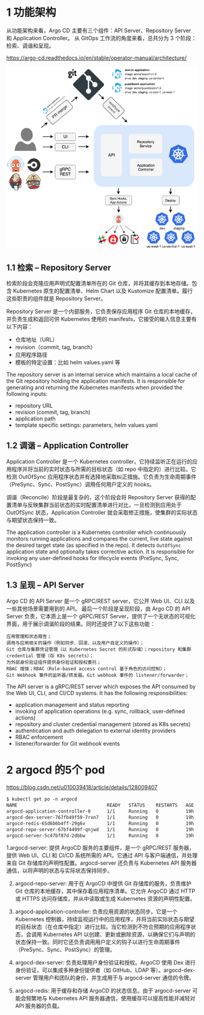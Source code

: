 
# 1 功能架构
从功能架构来看，Argo CD 主要有三个组件：API Server、Repository Server 和 Application Controller。
从 GitOps 工作流的角度来看，总共分为 3 个阶段：检索、调谐和呈现。

https://argo-cd.readthedocs.io/en/stable/operator-manual/architecture/

![](image/jql6DZiAV92XWGT.png)


## 1.1 检索 – Repository Server 

检索阶段会克隆应用声明式配置清单所在的 Git 仓库，并将其缓存到本地存储。包含 Kubernetes 原生的配置清单、Helm Chart 以及 Kustomize 配置清单。履行这些职责的组件就是 Repository Server。


Repository Server 是一个内部服务，它负责保存应用程序 Git 仓库的本地缓存，并负责生成和返回可供 Kubernetes 使用的 manifests，它接受的输入信息主要有以下内容：
- 仓库地址（URL）
- revision（commit, tag, branch）
- 应用程序路径
- 模板的特定设置：比如 helm values.yaml 等

The repository server is an internal service which maintains a local cache of the Git repository holding the application manifests. It is responsible for generating and returning the Kubernetes manifests when provided the following inputs:

- repository URL
- revision (commit, tag, branch)
- application path
- template specific settings: parameters, helm values.yaml

## 1.2 调谐 – Application Controller
Application Controller 是一个 Kubernetes controller，它持续监听正在运行的应用程序并将当前的实时状态与所需的目标状态（如 repo 中指定的）进行比较。它检测 OutOfSync 应用程序状态并有选择地采取纠正措施。它负责为生命周期事件（PreSync、Sync、PostSync）调用任何用户定义的 hooks。

调谐（Reconcile）阶段是最复杂的，这个阶段会将 Repository Server 获得的配置清单与反映集群当前状态的实时配置清单进行对比，一旦检测到应用处于 OutOfSync 状态，Application Controller 就会采取修正措施，使集群的实际状态与期望状态保持一致。

The application controller is a Kubernetes controller which continuously monitors running applications and compares the current, live state against the desired target state (as specified in the repo). It detects `OutOfSync` application state and optionally takes corrective action. It is responsible for invoking any user-defined hooks for lifecycle events (PreSync, Sync, PostSync)


## 1.3 呈现 – API Server


Argo CD 的 API Server 是一个 gRPC/REST server，它公开 Web UI、CLI 以及一些其他场景需要用到的 API。
最后一个阶段是呈现阶段，由 Argo CD 的 API Server 负责，它本质上是一个 gRPC/REST Server，提供了一个无状态的可视化界面，用于展示调谐阶段的结果。同时还提供了以下这些功能：

    应用管理和状态报告；
    调用与应用相关的操作（例如同步、回滚、以及用户自定义的操作）；
    Git 仓库与集群凭证管理（以 Kubernetes Secret 的形式存储）；repository 和集群 credential 管理（存 K8s secrets）；
    为外部身份验证组件提供身份验证和授权委托；
    RBAC 增强；RBAC（Role-based access control 基于角色的访问控制）；
    Git Webhook 事件的监听器/转发器。Git webhook 事件的 listener/forwarder；


The API server is a gRPC/REST server which exposes the API consumed by the Web UI, CLI, and CI/CD systems. It has the following responsibilities:

- application management and status reporting
- invoking of application operations (e.g. sync, rollback, user-defined actions)
- repository and cluster credential management (stored as K8s secrets)
- authentication and auth delegation to external identity providers
- RBAC enforcement
- listener/forwarder for Git webhook events


# 2 argocd 的5个 pod


https://blog.csdn.net/u010039418/article/details/128009407
```
$ kubectl get po -n argocd
NAME                                 READY   STATUS    RESTARTS   AGE
argocd-application-controller-0      1/1     Running   0          19h
argocd-dex-server-767fb49f59-7rxn7   1/1     Running   0          19h
argocd-redis-65d6b6b4ff-29g6v        1/1     Running   0          19h
argocd-repo-server-67bf4499f-qnjwd   1/1     Running   0          19h
argocd-server-5c47bf87d-2dbbw        1/1     Running   0          19h

```

1.argocd-server:
提供 ArgoCD 服务的主要组件，是一个 gRPC/REST 服务器，提供 Web UI、CLI 和 CI/CD 系统所需的 API。它通过 API 与客户端通信，并处理来自 Git 存储库的声明性配置。argocd-server 还负责与 Kubernetes API 服务器通信，以将声明的状态与实际状态保持同步。

2. argocd-repo-server:
用于在 ArgoCD 中提供 Git 存储库的服务，负责维护 Git 仓库的本地缓存，其中保存着应用程序清单。它允许 ArgoCD 通过 HTTP 或 HTTPS 访问存储库，并从中读取或生成 Kubernetes 资源的声明性配置。

3. argocd-application-controller:
负责应用资源的状态同步。它是一个 Kubernetes 控制器，持续监视运行中的应用程序，并将当前实际状态与期望的目标状态（在仓库中指定）进行比较。当它检测到不符合预期的应用程序状态，会调用 Kubernetes API 以创建、更新或删除资源，以确保它们与声明的状态保持一致。同时它还负责调用用户定义的钩子以进行生命周期事件（PreSync、Sync、PostSync）的管理。

4. argocd-dex-server:
负责处理用户身份验证和授权。ArgoCD 使用 Dex 进行身份验证，可以集成多种身份提供者（如 GitHub、LDAP 等）。argocd-dex-server 管理用户和团队的身份，并生成用于与 argocd-server 通信的令牌。


5. argocd-redis:
用于缓存和存储 ArgoCD 的状态信息。由于 argocd-server 可能会频繁地与 Kubernetes API 服务器通信，使用缓存可以提高性能并减轻对 API 服务器的负载。


